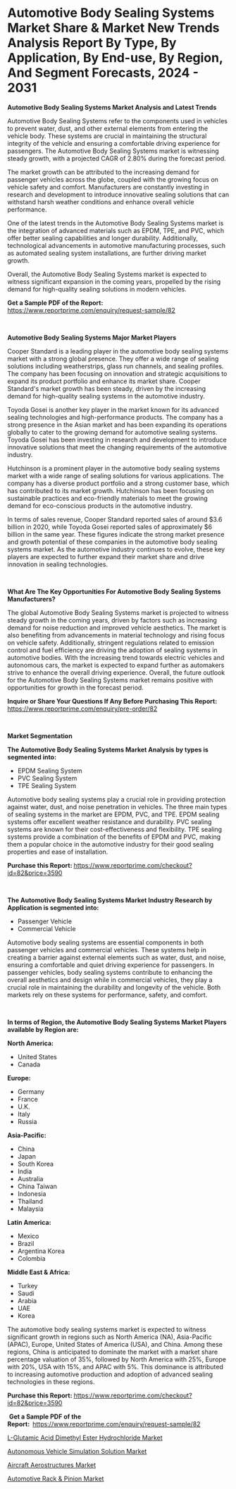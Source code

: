 <p><h1>Automotive Body Sealing Systems Market Share & Market New Trends Analysis Report By Type, By Application, By End-use, By Region, And Segment Forecasts, 2024 - 2031</h1></p><p><strong>Automotive Body Sealing Systems Market Analysis and Latest Trends</strong></p>
<p><p>Automotive Body Sealing Systems refer to the components used in vehicles to prevent water, dust, and other external elements from entering the vehicle body. These systems are crucial in maintaining the structural integrity of the vehicle and ensuring a comfortable driving experience for passengers. The Automotive Body Sealing Systems market is witnessing steady growth, with a projected CAGR of 2.80% during the forecast period.</p><p>The market growth can be attributed to the increasing demand for passenger vehicles across the globe, coupled with the growing focus on vehicle safety and comfort. Manufacturers are constantly investing in research and development to introduce innovative sealing solutions that can withstand harsh weather conditions and enhance overall vehicle performance.</p><p>One of the latest trends in the Automotive Body Sealing Systems market is the integration of advanced materials such as EPDM, TPE, and PVC, which offer better sealing capabilities and longer durability. Additionally, technological advancements in automotive manufacturing processes, such as automated sealing system installations, are further driving market growth.</p><p>Overall, the Automotive Body Sealing Systems market is expected to witness significant expansion in the coming years, propelled by the rising demand for high-quality sealing solutions in modern vehicles.</p></p>
<p><strong>Get a Sample PDF of the Report:&nbsp;</strong> <a href="https://www.reportprime.com/enquiry/request-sample/82">https://www.reportprime.com/enquiry/request-sample/82</a></p>
<p>&nbsp;</p>
<p><strong>Automotive Body Sealing Systems Major Market Players</strong></p>
<p><p>Cooper Standard is a leading player in the automotive body sealing systems market with a strong global presence. They offer a wide range of sealing solutions including weatherstrips, glass run channels, and sealing profiles. The company has been focusing on innovation and strategic acquisitions to expand its product portfolio and enhance its market share. Cooper Standard's market growth has been steady, driven by the increasing demand for high-quality sealing systems in the automotive industry.</p><p>Toyoda Gosei is another key player in the market known for its advanced sealing technologies and high-performance products. The company has a strong presence in the Asian market and has been expanding its operations globally to cater to the growing demand for automotive sealing systems. Toyoda Gosei has been investing in research and development to introduce innovative solutions that meet the changing requirements of the automotive industry.</p><p>Hutchinson is a prominent player in the automotive body sealing systems market with a wide range of sealing solutions for various applications. The company has a diverse product portfolio and a strong customer base, which has contributed to its market growth. Hutchinson has been focusing on sustainable practices and eco-friendly materials to meet the growing demand for eco-conscious products in the automotive industry.</p><p>In terms of sales revenue, Cooper Standard reported sales of around $3.6 billion in 2020, while Toyoda Gosei reported sales of approximately $6 billion in the same year. These figures indicate the strong market presence and growth potential of these companies in the automotive body sealing systems market. As the automotive industry continues to evolve, these key players are expected to further expand their market share and drive innovation in sealing technologies.</p></p>
<p>&nbsp;</p>
<p><strong>What Are The Key Opportunities For Automotive Body Sealing Systems Manufacturers?</strong></p>
<p><p>The global Automotive Body Sealing Systems market is projected to witness steady growth in the coming years, driven by factors such as increasing demand for noise reduction and improved vehicle aesthetics. The market is also benefiting from advancements in material technology and rising focus on vehicle safety. Additionally, stringent regulations related to emission control and fuel efficiency are driving the adoption of sealing systems in automotive bodies. With the increasing trend towards electric vehicles and autonomous cars, the market is expected to expand further as automakers strive to enhance the overall driving experience. Overall, the future outlook for the Automotive Body Sealing Systems market remains positive with opportunities for growth in the forecast period.</p></p>
<p><strong>Inquire or Share Your Questions If Any Before Purchasing This Report:</strong> <a href="https://www.reportprime.com/enquiry/pre-order/82">https://www.reportprime.com/enquiry/pre-order/82</a></p>
<p>&nbsp;</p>
<p><strong>Market Segmentation</strong></p>
<p><strong>The Automotive Body Sealing Systems Market Analysis by types is segmented into:</strong></p>
<p><ul><li>EPDM Sealing System</li><li>PVC Sealing System</li><li>TPE Sealing System</li></ul></p>
<p><p>Automotive body sealing systems play a crucial role in providing protection against water, dust, and noise penetration in vehicles. The three main types of sealing systems in the market are EPDM, PVC, and TPE. EPDM sealing systems offer excellent weather resistance and durability. PVC sealing systems are known for their cost-effectiveness and flexibility. TPE sealing systems provide a combination of the benefits of EPDM and PVC, making them a popular choice in the automotive industry for their good sealing properties and ease of installation.</p></p>
<p><strong>Purchase this Report:&nbsp;</strong><a href="https://www.reportprime.com/checkout?id=82&price=3590">https://www.reportprime.com/checkout?id=82&price=3590</a></p>
<p>&nbsp;</p>
<p><strong>The Automotive Body Sealing Systems Market Industry Research by Application is segmented into:</strong></p>
<p><ul><li>Passenger Vehicle</li><li>Commercial Vehicle</li></ul></p>
<p><p>Automotive body sealing systems are essential components in both passenger vehicles and commercial vehicles. These systems help in creating a barrier against external elements such as water, dust, and noise, ensuring a comfortable and quiet driving experience for passengers. In passenger vehicles, body sealing systems contribute to enhancing the overall aesthetics and design while in commercial vehicles, they play a crucial role in maintaining the durability and longevity of the vehicle. Both markets rely on these systems for performance, safety, and comfort.</p></p>
<p>&nbsp;</p>
<p><strong>In terms of Region, the Automotive Body Sealing Systems Market Players available by Region are:</strong></p>
<p>
    <p> <strong> North America: </strong>
        <ul>
            <li>United States</li>
            <li>Canada</li>
        </ul>
        </p> 
    <p> <strong> Europe: </strong>
        <ul>
            <li>Germany</li>
            <li>France</li>
            <li>U.K.</li>
            <li>Italy</li>
            <li>Russia</li>
        </ul>
        </p> 
    <p> <strong> Asia-Pacific: </strong>
        <ul>
            <li>China</li>
            <li>Japan</li>
            <li>South Korea</li>
            <li>India</li>
            <li>Australia</li>
            <li>China Taiwan</li>
            <li>Indonesia</li>
            <li>Thailand</li>
            <li>Malaysia</li>
        </ul>
        </p> 
    <p> <strong> Latin America: </strong>
        <ul>
            <li>Mexico</li>
            <li>Brazil</li>
            <li>Argentina Korea</li>
            <li>Colombia</li>
        </ul>
        </p> 
    <p> <strong> Middle East & Africa: </strong>
        <ul>
            <li>Turkey</li>
            <li>Saudi</li>
            <li>Arabia</li>
            <li>UAE</li>
            <li>Korea</li>
        </ul>
    </p>
    </p>
<p><p>The automotive body sealing systems market is expected to witness significant growth in regions such as North America (NA), Asia-Pacific (APAC), Europe, United States of America (USA), and China. Among these regions, China is anticipated to dominate the market with a market share percentage valuation of 35%, followed by North America with 25%, Europe with 20%, USA with 15%, and APAC with 5%. This dominance is attributed to increasing automotive production and adoption of advanced sealing technologies in these regions.</p></p>
<p><strong>Purchase this Report: </strong><a href="https://www.reportprime.com/checkout?id=82&price=3590">https://www.reportprime.com/checkout?id=82&price=3590</a></p>
<p>&nbsp;<strong>Get a Sample PDF of the Report:&nbsp;&nbsp;</strong><a href="https://www.reportprime.com/enquiry/request-sample/82">https://www.reportprime.com/enquiry/request-sample/82</a></p>
<p><strong></strong></p>
<p><p><a href="https://boundless-drawbridge-702.notion.site/L-Glutamic-Acid-Dimethyl-Ester-Hydrochloride-Market-Size-Global-Industry-Overview-Market-Segmentat-ef84c5d805e74b9bbb4008d72744f665">L-Glutamic Acid Dimethyl Ester Hydrochloride Market</a></p><p><a href="https://github.com/jsmusil/Market-Research-Report-List-2/blob/main/autonomous-vehicle-simulation-solution-market.md">Autonomous Vehicle Simulation Solution Market</a></p><p><a href="https://github.com/bmorecock/Market-Research-Report-List-2/blob/main/aircraft-aerostructures-market.md">Aircraft Aerostructures Market</a></p><p><a href="https://view.publitas.com/reportprime-1/automotive-rack-pinion-market-size-reflecting-a-forecast-till-2030-market-by-type-by-application-and-by-geography/">Automotive Rack & Pinion Market</a></p></p>